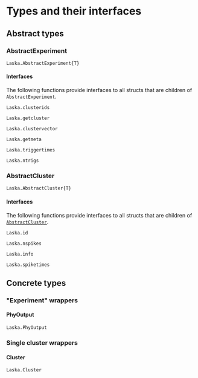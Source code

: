 # Types and their interfaces

## Abstract types

### AbstractExperiment

```@docs
Laska.AbstractExperiment{T}
```

#### Interfaces

The following functions provide interfaces to all structs that are children of `AbstractExperiment`.

```@docs
Laska.clusterids
```

```@docs
Laska.getcluster
```

```@docs
Laska.clustervector
```

```@docs
Laska.getmeta
```

```@docs
Laska.triggertimes
```

```@docs
Laska.ntrigs
```

### AbstractCluster

```@docs
Laska.AbstractCluster{T}
```

#### Interfaces

The following functions provide interfaces to all structs that are children of [`AbstractCluster`](@ref).

```@docs
Laska.id
```

```@docs
Laska.nspikes
```

```@docs
Laska.info
```

```@docs
Laska.spiketimes
```
## Concrete types

### "Experiment" wrappers

#### PhyOutput

```@docs
Laska.PhyOutput
```

### Single cluster wrappers

#### Cluster

```@docs
Laska.Cluster
```
